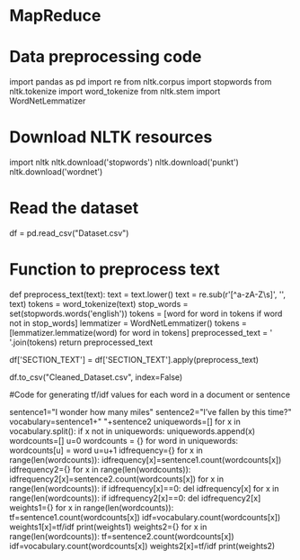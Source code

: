 # MapReduce

# Data preprocessing code

import pandas as pd
import re
from nltk.corpus import stopwords
from nltk.tokenize import word_tokenize
from nltk.stem import WordNetLemmatizer

# Download NLTK resources
import nltk
nltk.download('stopwords')
nltk.download('punkt')
nltk.download('wordnet')

# Read the dataset
df = pd.read_csv("Dataset.csv")

# Function to preprocess text
def preprocess_text(text):
    text = text.lower()
    text = re.sub(r'[^a-zA-Z\s]', '', text)
    tokens = word_tokenize(text)
    stop_words = set(stopwords.words('english'))
    tokens = [word for word in tokens if word not in stop_words]
    lemmatizer = WordNetLemmatizer()
    tokens = [lemmatizer.lemmatize(word) for word in tokens]
    preprocessed_text = ' '.join(tokens)
    return preprocessed_text

df['SECTION_TEXT'] = df['SECTION_TEXT'].apply(preprocess_text)

df.to_csv("Cleaned_Dataset.csv", index=False)


#Code for generating  tf/idf values for each word in a document or sentence

sentence1="I wonder how many miles"
sentence2="I’ve fallen by this time?"
vocabulary=sentence1+" "+sentence2
uniquewords=[]
for x in vocabulary.split():
    if x not in uniquewords:
        uniquewords.append(x)
wordcounts=[]
u=0
wordcounts = {}
for word in uniquewords:
        wordcounts[u] = word
        u=u+1
idfrequency={}
for x in range(len(wordcounts)):
  idfrequency[x]=sentence1.count(wordcounts[x])
idfrequency2={}
for x in range(len(wordcounts)):
  idfrequency2[x]=sentence2.count(wordcounts[x])
for x in range(len(wordcounts)):
  if idfrequency[x]==0:
    del idfrequency[x]
for x in range(len(wordcounts)):
  if idfrequency2[x]==0:
    del idfrequency2[x]
weights1={}
for x in range(len(wordcounts)):
 tf=sentence1.count(wordcounts[x])
 idf=vocabulary.count(wordcounts[x])
 weights1[x]=tf/idf
print(weights1)
weights2={}
for x in range(len(wordcounts)):
 tf=sentence2.count(wordcounts[x])
 idf=vocabulary.count(wordcounts[x])
 weights2[x]=tf/idf
print(weights2)

